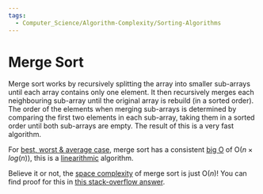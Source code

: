 ```yaml
---
tags:
  - Computer_Science/Algorithm-Complexity/Sorting-Algorithms
---
```

# Merge Sort
Merge sort works by recursively splitting the array into smaller sub-arrays until each array contains only one element. It then recursively merges each neighbouring sub-array until the original array is rebuild (in a sorted order). The order of the elements when merging sub-arrays is determined by comparing the first two elements in each sub-array, taking them in a sorted order until both sub-arrays are empty.
The result of this is a very fast algorithm.

For [best, worst & average case](../Big-O.md#best-worst-average-case), merge sort has a consistent [big O](../Big-O.md) of O($n×log(n)$), this is a [linearithmic](../Complexity/Linearithmic-Complexity.md) algorithm.

Believe it or not, the [space complexity](../Complexity/Space-Complexity.md) of merge sort is just O($n$)! You can find proof for this in [this stack-overflow answer](https://stackoverflow.com/a/28641693).